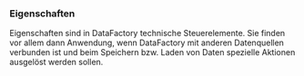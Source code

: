 ### Eigenschaften

Eigenschaften sind in DataFactory technische Steuerelemente. Sie finden vor allem dann Anwendung, wenn DataFactory mit anderen Datenquellen verbunden ist und beim Speichern bzw. Laden von Daten spezielle Aktionen ausgelöst werden sollen.
